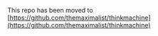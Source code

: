 This repo has been moved to [https://github.com/themaximalist/thinkmachine](https://github.com/themaximalist/thinkmachine)
